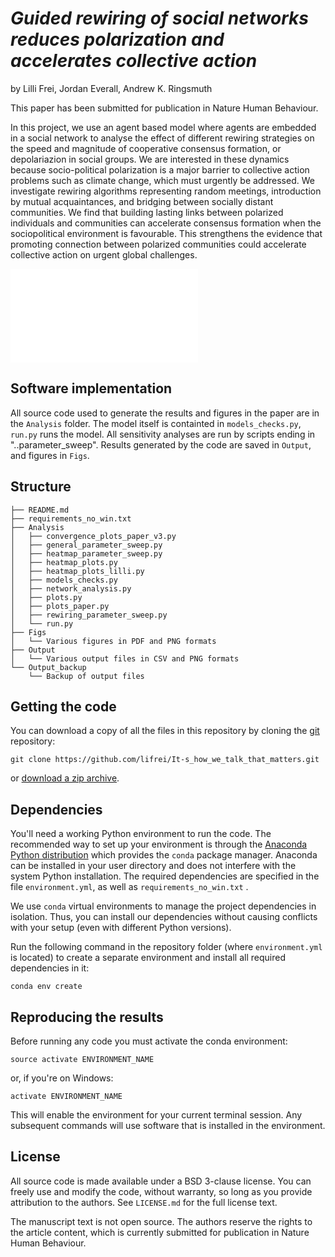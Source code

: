 # *Guided rewiring of social networks reduces polarization and accelerates collective action*

by
Lilli Frei,
Jordan Everall,
Andrew K. Ringsmuth


This paper has been submitted for publication in Nature Human Behaviour.

In this project, we use an agent based model where agents are embedded in a social network to analyse the effect of different rewiring strategies on the speed and magnitude of cooperative consensus formation, or depolariazion in social groups. We are interested in these dynamics because socio-political polarization is a major barrier to collective action problems such as climate change, which must urgently be addressed. We investigate rewiring algorithms representing random meetings, introduction by mutual acquaintances, and bridging between socially distant communities. We find that building lasting links between polarized individuals and communities can accelerate consensus formation when the sociopolitical environment is favourable. This strengthens the evidence that promoting connection between polarized communities could accelerate collective action on urgent global challenges.

![](Figs/Network_evolution_original+random+local+bridge.pdf)

## Software implementation


All source code used to generate the results and figures in the paper are in
the `Analysis` folder. The model itself is containted in `models_checks.py`, `run.py` runs the model. All 
sensitivity analyses are run by scripts ending in "..parameter_sweep". Results generated by the code are saved in `Output`, and figures in `Figs`.

## Structure

```
├── README.md
├── requirements_no_win.txt
├── Analysis
│   ├── convergence_plots_paper_v3.py
│   ├── general_parameter_sweep.py
│   ├── heatmap_parameter_sweep.py
│   ├── heatmap_plots.py
│   ├── heatmap_plots_lilli.py
│   ├── models_checks.py
│   ├── network_analysis.py
│   ├── plots.py
│   ├── plots_paper.py
│   ├── rewiring_parameter_sweep.py
│   └── run.py
├── Figs
│   └── Various figures in PDF and PNG formats
├── Output
│   └── Various output files in CSV and PNG formats
└── Output_backup
    └── Backup of output files
```

## Getting the code

You can download a copy of all the files in this repository by cloning the
[git](https://git-scm.com/) repository:

    git clone https://github.com/lifrei/It-s_how_we_talk_that_matters.git

or [download a zip archive](https://github.com/lifrei/It-s_how_we_talk_that_matters/archive/refs/heads/main.zip).


## Dependencies

You'll need a working Python environment to run the code.
The recommended way to set up your environment is through the
[Anaconda Python distribution](https://www.anaconda.com/download/) which
provides the `conda` package manager.
Anaconda can be installed in your user directory and does not interfere with
the system Python installation.
The required dependencies are specified in the file `environment.yml`, as well as `requirements_no_win.txt` .

We use `conda` virtual environments to manage the project dependencies in
isolation.
Thus, you can install our dependencies without causing conflicts with your
setup (even with different Python versions).

Run the following command in the repository folder (where `environment.yml`
is located) to create a separate environment and install all required
dependencies in it:

    conda env create


## Reproducing the results

Before running any code you must activate the conda environment:

    source activate ENVIRONMENT_NAME

or, if you're on Windows:

    activate ENVIRONMENT_NAME

This will enable the environment for your current terminal session.
Any subsequent commands will use software that is installed in the environment.


## License

All source code is made available under a BSD 3-clause license. You can freely
use and modify the code, without warranty, so long as you provide attribution
to the authors. See `LICENSE.md` for the full license text.

The manuscript text is not open source. The authors reserve the rights to the
article content, which is currently submitted for publication in Nature Human Behaviour.
